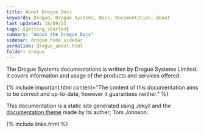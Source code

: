 ```yaml
---
title: About Drogue Docs
keywords: Drogue, Drogue Systems, Docs, Documentation, About
last_updated: 18/09/23
tags: [getting_started]
summary: "About the Drogue Docs"
sidebar: drogue_home_sidebar
permalink: drogue_about.html
folder: drogue
---
```



The Drogue Systems documentations is written by Drogue Systems Limited. It covers information and usage of the products and services offered.


{% include important.html content="The content of this documentation aims to be correct and up-to-date, however it guarantees neither." %}



This documentation is a static site generated using Jekyll and the [documentation theme](https://idratherbewriting.com/documentation-theme-jekyll/index.html) made by its auther; Tom Johnson.


{% include links.html %}
